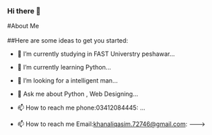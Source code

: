 ### Hi there 👋

#About Me
<br>
<br>
##Here are some ideas to get you started:

- 🔭 I’m currently studying in FAST Universtry peshawar...
- 🌱 I’m currently learning Python...
 
- 🤔 I’m looking for a intelligent man...
- 💬 Ask me about Python , Web Designing...
- 📫 How to reach me phone:03412084445: ...
- 📫 How to reach me Email:khanaliqasim.72746@gmail.com:
--->
